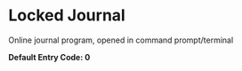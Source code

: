 # Locked Journal
Online journal program, opened in command prompt/terminal

**Default Entry Code: 0**
